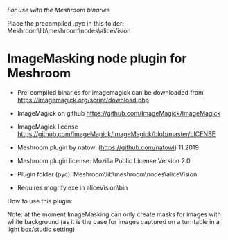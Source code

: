 *For use with the Meshroom binaries*

Place the precompiled .pyc in this folder:
Meshroom\lib\meshroom\nodes\aliceVision

# ImageMasking node plugin for Meshroom
 
- Pre-compiled binaries for imagemagick can be downloaded from https://imagemagick.org/script/download.php
- ImageMagick on github https://github.com/ImageMagick/ImageMagick
- ImageMagick license https://github.com/ImageMagick/ImageMagick/blob/master/LICENSE

- Meshroom plugin by natowi (https://github.com/natowi) 11.2019
- Meshroom plugin license: Mozilla Public License Version 2.0
- Plugin folder (pyc): Meshroom\lib\meshroom\nodes\aliceVision
- Requires mogrify.exe in aliceVision\bin

How to use this plugin:


Note: at the moment ImageMasking can only create masks for images with white background (as it is the case for images captured on a turntable in a light box/studio setting)
